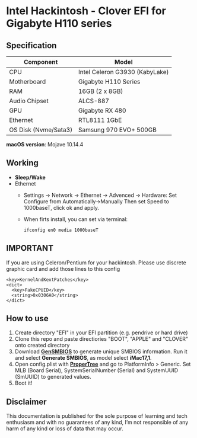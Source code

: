 # Intel Hackintosh - Clover EFI for Gigabyte H110 series


## Specification
| **Component** | **Model** |
| ------------- | --------- |
| CPU | Intel Celeron G3930 (KabyLake) |
| Motherboard | Gigabyte H110 Series |
| RAM | 16GB (2 x 8GB) |
| Audio Chipset | ALCS-887 |
| GPU | Gigabyte RX 480  |
| Ethernet | RTL8111 1GbE |
| OS Disk (Nvme/Sata3) | Samsung 970 EVO+ 500GB |

**macOS version**: Mojave 10.14.4

## Working
- **Sleep/Wake**
- Ethernet 
	- Settings -> Network -> Ethernet -> Advenced -> Hardware: Set Configure from Automatically->Manually Then set Speed to 1000baseT, click ok and apply.

	- When firts install, you can set via terminal:

		`ifconfig en0 media 1000baseT`

## IMPORTANT
  If you are using Celeron/Pentium for your hackintosh. Please use discrete graphic card and add those lines to this config

  ```
  <key>KernelAndKextPatches</key>
  <dict>
    <key>FakeCPUID</key>
    <string>0x0306A0</string>
  </dict> 
  ```


## How to use
  1. Create directory "EFI" in your EFI partition (e.g. pendrive or hard drive)
  2. Clone this repo and paste directiories "BOOT", "APPLE" and "CLOVER" onto created directory
  3. Download [**GenSMBIOS**](https://github.com/corpnewt/GenSMBIOS) to generate unique SMBIOS information. Run it and select **Generate SMBIOS**, as model select **iMac17,1**.
  4. Open config.plist with [**ProperTree**](https://github.com/corpnewt/ProperTree) and go to PlatformInfo > Generic. Set MLB (Board Serial), SystemSerialNumber (Serial) and SystemUUID (SmUUID) to generated values.
  5. Boot it!  

## Disclaimer

This documentation is published for the sole purpose of learning and tech enthusiasm and with no guarantees of any kind, I’m not responsible of any harm of any kind or loss of data that may occur.
